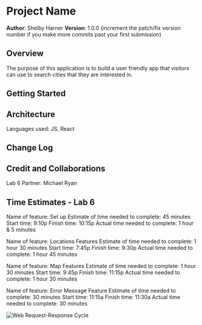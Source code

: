 # Project Name

**Author**: Shelby Harner
**Version**: 1.0.0 (increment the patch/fix version number if you make more commits past your first submission)

## Overview
The purpose of this application is to build a user friendly app that visitors can use to search cities that they are interested in.

## Getting Started
<!-- What are the steps that a user must take in order to build this app on their own machine and get it running? -->

## Architecture
Languages used: JS, React

## Change Log
<!-- Use this area to document the iterative changes made to your application as each feature is successfully implemented. Use time stamps. Here's an example:

01-01-2001 4:59pm - Application now has a fully-functional express server, with a GET route for the location resource. -->

## Credit and Collaborations
Lab 6 Partner: Michael Ryan

## Time Estimates - Lab 6

Name of feature: Set up
Estimate of time needed to complete: 45 minutes
Start time: 9:10p
Finish time: 10:15p
Actual time needed to complete: 1 hour & 5 minutes

Name of feature: Locations Features
Estimate of time needed to complete: 1 hour 30 minutes
Start time: 7:45p
Finish time: 9:30p
Actual time needed to complete: 1 hour 45 minutes

Name of feature: Map Features
Estimate of time needed to complete: 1 hour 30 minutes
Start time: 9:45p
Finish time: 11:15p
Actual time needed to complete: 1 hour 30 minutes

Name of feature: Error Message Feature
Estimate of time needed to complete: 30 minutes
Start time: 11:15a
Finish time: 11:30a
Actual time needed to complete: 30 minutes

![Web Request-Response Cycle](lab6-web-request.jpg)
